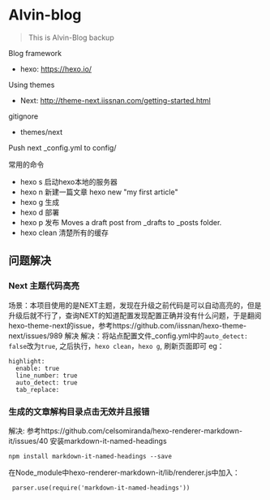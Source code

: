 # Alvin-blog

> This is Alvin-Blog backup


Blog framework
- hexo: https://hexo.io/


Using themes
- Next: http://theme-next.iissnan.com/getting-started.html

gitignore
- themes/next

Push next _config.yml  to config/

常用的命令
- hexo s 启动hexo本地的服务器
- hexo n 新建一篇文章  hexo new "my first article"
- hexo g 生成
- hexo d 部署
- hexo p 发布 Moves a draft post from _drafts to _posts folder.
- hexo clean 清楚所有的缓存


## 问题解决
### Next 主题代码高亮
场景：本项目使用的是NEXT主题，发现在升级之前代码是可以自动高亮的，但是升级后就不行了，查询NEXT的知道配置发现配置正确并没有什么问题，于是翻阅hexo-theme-next的issue，参考https://github.com/iissnan/hexo-theme-next/issues/989 解决
解决：将站点配置文件_config.yml中的`auto_detect: false`改为`true`, 之后执行，`hexo clean`，`hexo g`, 刷新页面即可 
eg：

```
highlight:
  enable: true
  line_number: true
  auto_detect: true
  tab_replace:
```

### 生成的文章解构目录点击无效并且报错
解决:  参考https://github.com/celsomiranda/hexo-renderer-markdown-it/issues/40
安装markdown-it-named-headings
```
npm install markdown-it-named-headings --save
```
在Node_module中hexo-renderer-markdown-it/lib/renderer.js中加入：
```
 parser.use(require('markdown-it-named-headings'))
```